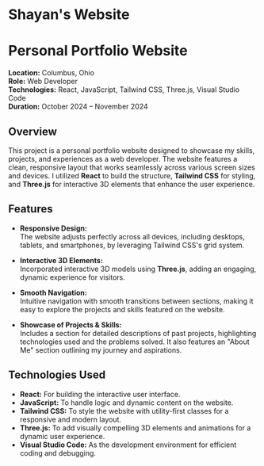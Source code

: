 # Shayan's Website
# Personal Portfolio Website

**Location:** Columbus, Ohio  
**Role:** Web Developer  
**Technologies:** React, JavaScript, Tailwind CSS, Three.js, Visual Studio Code  
**Duration:** October 2024 – November 2024

## Overview

This project is a personal portfolio website designed to showcase my skills, projects, and experiences as a web developer. The website features a clean, responsive layout that works seamlessly across various screen sizes and devices. I utilized **React** to build the structure, **Tailwind CSS** for styling, and **Three.js** for interactive 3D elements that enhance the user experience.

## Features

- **Responsive Design:**  
  The website adjusts perfectly across all devices, including desktops, tablets, and smartphones, by leveraging Tailwind CSS's grid system.

- **Interactive 3D Elements:**  
  Incorporated interactive 3D models using **Three.js**, adding an engaging, dynamic experience for visitors.

- **Smooth Navigation:**  
  Intuitive navigation with smooth transitions between sections, making it easy to explore the projects and skills featured on the website.

- **Showcase of Projects & Skills:**  
  Includes a section for detailed descriptions of past projects, highlighting technologies used and the problems solved. It also features an "About Me" section outlining my journey and aspirations.

## Technologies Used

- **React:** For building the interactive user interface.
- **JavaScript:** To handle logic and dynamic content on the website.
- **Tailwind CSS:** To style the website with utility-first classes for a responsive and modern layout.
- **Three.js:** To add visually compelling 3D elements and animations for a dynamic user experience.
- **Visual Studio Code:** As the development environment for efficient coding and debugging.

